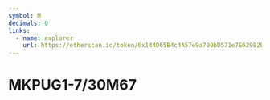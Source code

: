```yaml
---
symbol: M
decimals: 0
links:
  - name: explorer
    url: https://etherscan.io/token/0x144D65B4c4A57e9a700bD571e7E62982ECdcf887
---
```


# MKPUG1-7/30M67
